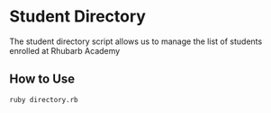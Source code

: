 # Student Directory #

The student directory script allows us to manage the list of students enrolled at Rhubarb Academy

## How to Use ##

```shell
ruby directory.rb
```
